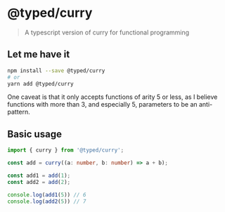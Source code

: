 # @typed/curry

> A typescript version of curry for functional programming

## Let me have it
```sh
npm install --save @typed/curry
# or
yarn add @typed/curry
```

One caveat is that it only accepts functions of arity 5 or less, as I believe
functions with more than 3, and especially 5, parameters to be an anti-pattern.

## Basic usage
```typescript
import { curry } from '@typed/curry';

const add = curry((a: number, b: number) => a + b);

const add1 = add(1);
const add2 = add(2);

console.log(add1(5)) // 6
console.log(add2(5)) // 7
```